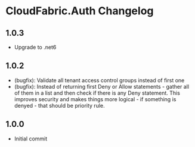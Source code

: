 # CloudFabric.Auth Changelog

## 1.0.3

- Upgrade to .net6

## 1.0.2

- (bugfix): Validate all tenant access control groups instead of first one
- (bugfix): Instead of returning first Deny or Allow statements - gather all of them in a list and then check if there is any Deny statement. This improves security and makes things more logical - if something is denyed - that should be priority rule.

## 1.0.0

- Initial commit
